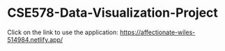 # CSE578-Data-Visualization-Project

Click on the link to use the application: https://affectionate-wiles-514984.netlify.app/
